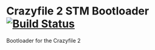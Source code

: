 # Crazyfile 2 STM Bootloader [![Build Status](https://travis-ci.org/bitcraze/crazyflie2-stm-bootloader.svg)](https://travis-ci.org/bitcraze/crazyflie2-stm-bootloader)

Bootloader for the Crazyfile 2